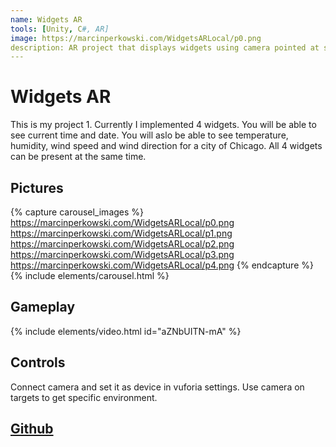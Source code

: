 ```yaml
---
name: Widgets AR
tools: [Unity, C#, AR]
image: https://marcinperkowski.com/WidgetsARLocal/p0.png
description: AR project that displays widgets using camera pointed at specific targets.
---
```


# Widgets AR

This is my project 1. Currently I implemented 4 widgets. You will be able to see current time and date. You will aslo be able to see temperature, humidity, wind speed and wind direction for a city of Chicago. All 4 widgets can be present at the same time.

## Pictures

{% capture carousel_images %}
https://marcinperkowski.com/WidgetsARLocal/p0.png
https://marcinperkowski.com/WidgetsARLocal/p1.png
https://marcinperkowski.com/WidgetsARLocal/p2.png
https://marcinperkowski.com/WidgetsARLocal/p3.png
https://marcinperkowski.com/WidgetsARLocal/p4.png
{% endcapture %}
{% include elements/carousel.html %}

## Gameplay

{% include elements/video.html id="aZNbUITN-mA" %}

## Controls

Connect camera and set it as device in vuforia settings. Use camera on targets to get specific environment.

## [Github](https://github.com/marcinperkow/WidgetsAR)